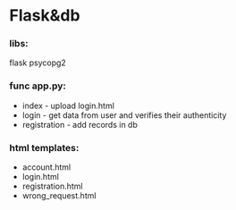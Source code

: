 # Flask&db
### libs:
flask
psycopg2

### func app.py:
* index - upload login.html
* login - get data from user and verifies their authenticity
* registration - add records in db
### html templates:
* account.html
* login.html
* registration.html
* wrong_request.html